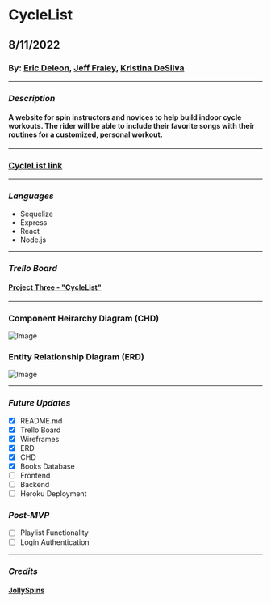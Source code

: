 # CycleList
## 8/11/2022
### By: [Eric Deleon](https://github.com/132E), [Jeff Fraley](https://github.com/frank-booth), [Kristina DeSilva](https://github.com/kavdesilva)

***

### *Description*
#### A website for spin instructors and novices to help build indoor cycle workouts. The rider will be able to include their favorite songs with their routines for a customized, personal workout.

***

### [CycleList link]()

***

### *Languages*
* Sequelize
* Express
* React
* Node.js

***

### *Trello Board*
#### [Project Three - "CycleList"](https://trello.com/b/1N4S1Jx8/cyclelist)

***

### Component Heirarchy Diagram (CHD)
![Image]()

### Entity Relationship Diagram (ERD)
![Image]()

***

### *Future Updates*
- [x] README.md
- [x] Trello Board
- [x] Wireframes
- [x] ERD
- [x] CHD
- [x] Books Database
- [ ] Frontend
- [ ] Backend
- [ ] Heroku Deployment

### *Post-MVP*
- [ ] Playlist Functionality
- [ ] Login Authentication

***

### *Credits*
#### [JollySpins](https://jollyspins.wordpress.com/)